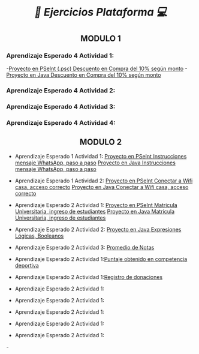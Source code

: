 **_<h1 align="center">:vulcan_salute: Ejercicios Plataforma :computer:</h1>_**

<h2 align="center">MODULO 1</h2>

### Aprendizaje Esperado 4 Actividad 1:
-[Proyecto en PSeInt (.psc)  Descuento en Compra del 10% según monto](https://github.com/KathyAlde21/ejerciciosPseint/blob/main/ejercicio_practico_4/descuento10porciento.psc)
-[Proyecto en Java Descuento en Compra del 10% según monto](https://github.com/KathyAlde21/descuento_java)
### Aprendizaje Esperado 4 Actividad 2:
[]()
### Aprendizaje Esperado 4 Actividad 3:
[]()
### Aprendizaje Esperado 4 Actividad 4:
[]()

<h2 align="center">MODULO 2</h2>

- Aprendizaje Esperado 1 Actividad 1:
[Proyecto en PSeInt Instrucciones mensaje WhatsApp, paso a paso](https://github.com/KathyAlde21/ejerciciosPseint/blob/main/ejercicio_practico_1/enviarMensajeWapp.psc)
[Proyecto en Java Instrucciones mensaje WhatsApp, paso a paso](https://github.com/KathyAlde21/proyectos_java_app_mov/tree/master/modulo_dos/src/mensajeWhatsApp)

- Aprendizaje Esperado 1 Actividad 2:
[Proyecto en PSeInt Conectar a Wifi casa, acceso correcto](https://github.com/KathyAlde21/ejerciciosPseint/blob/main/ejercicio_practico_2/ConectarWifiCasa.psc)
[Proyecto en Java Conectar a Wifi casa, acceso correcto](https://github.com/KathyAlde21/proyectos_java_app_mov/tree/master/modulo_dos/src/conectarWifiCasa)

- Aprendizaje Esperado 2 Actividad 1:
[Proyecto en PSeInt Matricula Universitaria, ingreso de estudiantes](https://github.com/KathyAlde21/ejerciciosPseint/blob/main/ejercicio_practico_3/inscripcionUniversidad.psc)
[Proyecto en Java Matricula Universitaria, ingreso de estudiantes](https://github.com/KathyAlde21/proyectos_java_app_mov/tree/master/modulo_dos/src/inscripcion_universidad)

- Aprendizaje Esperado 2 Actividad 2:
[Proyecto en Java Expresiones Lógicas, Booleanos](https://github.com/KathyAlde21/proyectos_java_app_mov/tree/master/modulo_dos/src/expresiones_logicas)

- Aprendizaje Esperado 2 Actividad 3:
[Promedio de Notas](https://github.com/KathyAlde21/proyectos_java_app_mov/tree/master/modulo_dos/src/promedio_notas)



- Aprendizaje Esperado 2 Actividad 1:[Puntaje obtenido en competencia deportiva](https://github.com/KathyAlde21/proyectos_java_app_mov/tree/master/modulo_dos/src/puntajes_invertidos_estudiantes)
- Aprendizaje Esperado 2 Actividad 1:[Registro de donaciones](https://github.com/KathyAlde21/proyectos_java_app_mov/tree/master/modulo_dos/src/registro_donaciones)
- Aprendizaje Esperado 2 Actividad 1:[]()
- Aprendizaje Esperado 2 Actividad 1:[]()
- Aprendizaje Esperado 2 Actividad 1:[]()
- Aprendizaje Esperado 2 Actividad 1:[]()
- Aprendizaje Esperado 2 Actividad 1:[]()

-[]()
